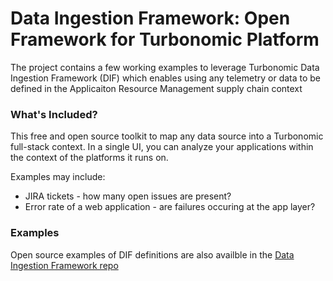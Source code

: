 # **Data Ingestion Framework: Open Framework for Turbonomic Platform** 
The project contains a few working examples to leverage Turbonomic Data Ingestion Framework (DIF) which enables using any telemetry or data to be defined in the Applicaiton Resource Management supply chain context

### What's Included?
This free and open source toolkit to map any data source into a Turbonomic full-stack context. In a single UI, you can analyze your applications within the context of the platforms it runs on.

Examples may include:

* JIRA tickets - how many open issues are present?
* Error rate of a web application - are failures occuring at the app layer?

### Examples

Open source examples of DIF definitions are also availble in the [Data Ingestion Framework repo](https://github.com/turbonomic/dif-example) 